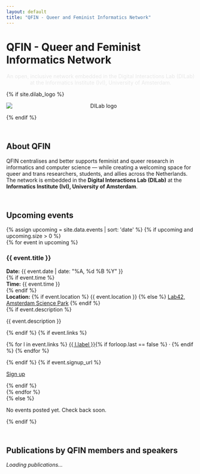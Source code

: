 ```yaml
---
layout: default
title: "QFIN - Queer and Feminist Informatics Network"
---
```


<link rel="stylesheet" href="{{ '/assets/css/custom.css' | relative_url }}">
<script src="{{ '/assets/js/bibtex.js' | relative_url }}"></script>

<!-- Page-specific styles (acts like head overrides) -->
<style>
  /* More breathing room between sections */
  .qfin-section { margin: 3.5rem 0 2.25rem !important; }

  /* Publications: no bold, indented list */
  .pub-list { margin: 0; padding-left: 1.25rem; }
  .pub-list li { padding: 0.6rem 0 0.9rem 0; }
  .pub-title, .pub-authors, .pub-venue { font-weight: 400 !important; }

  /* Default: publication links inherit text colour (not blue) */
  .pub-links a { color: inherit !important; text-decoration: underline; }

  /* Only DOI & URL are light blue */
  .pub-links a[data-accent="true"] { color: var(--blue) !important; }
</style>

<!-- Title under the single header hero image -->
<h1 class="trans-title gradient">QFIN - Queer and Feminist Informatics Network</h1>
<p class="qfin-tagline" style="text-align:center; color:#e8e8e8;">
  An open, inclusive network embedded in the Digital Interactions Lab (DILab) at the Informatics Institute (IvI), University of Amsterdam.
</p>

<div class="qfin-wrap">

{% if site.dilab_logo %}
  <p style="text-align:center;">
    <img src="{{ site.dilab_logo | relative_url }}"
         alt="DILab logo"
         style="max-height:60px; display:block; margin:0 auto;">
  </p>
{% endif %}

  <!-- ABOUT -->
  <div class="qfin-section">
    <h2 style="color:var(--blue);">About QFIN</h2>
    <p class="qfin-subtle">
      QFIN centralises and better supports feminist and queer research in informatics and computer science —
      while creating a welcoming space for queer and trans researchers, students, and allies across the Netherlands.
      The network is embedded in the <strong>Digital Interactions Lab (DILab)</strong> at the
      <strong>Informatics Institute (IvI), University of Amsterdam</strong>.
    </p>

  </div>

  <!-- UPCOMING EVENTS -->
  <div class="qfin-section">
    <h2 style="color:var(--blue);">Upcoming events</h2>
    {% assign upcoming = site.data.events | sort: 'date' %}
    {% if upcoming and upcoming.size > 0 %}
      <div class="qfin-grid">
        {% for event in upcoming %}
          <div class="qfin-card">
            <h3 style="color:var(--pink);">{{ event.title }}</h3>
            <div class="qfin-meta"><strong>Date:</strong> {{ event.date | date: "%A, %d %B %Y" }}</div>
            {% if event.time %}<div class="qfin-meta"><strong>Time:</strong> {{ event.time }}</div>{% endif %}
            <div class="qfin-meta">
              <strong>Location:</strong>
              {% if event.location %}
                {{ event.location }}
              {% else %}
                <a href="https://lab42.uva.nl/" target="_blank" rel="noopener">Lab42, Amsterdam Science Park</a>
              {% endif %}
            </div>
            {% if event.description %}<p class="qfin-desc">{{ event.description }}</p>{% endif %}
            {% if event.links %}
              <p class="qfin-small">
                {% for l in event.links %}
                  <a href="{{ l.url }}" target="_blank" rel="noopener">{{ l.label }}</a>{% if forloop.last == false %} · {% endif %}
                {% endfor %}
              </p>
            {% endif %}
            {% if event.signup_url %}
              <p><a class="qfin-btn" href="{{ event.signup_url }}" target="_blank" rel="noopener">Sign up</a></p>
            {% endif %}
          </div>
        {% endfor %}
      </div>
    {% else %}
      <p class="qfin-subtle">No events posted yet. Check back soon.</p>
    {% endif %}
  </div>

  <!-- PUBLICATIONS -->
  <div class="qfin-section">
    <h2 style="color:var(--blue);">Publications by QFIN members and speakers</h2>
    <div id="pub-container"><em class="qfin-subtle">Loading publications...</em></div>
    <script>
      document.addEventListener('DOMContentLoaded', function(){
        renderPublications("{{ '/assets/bibliography/publications.bib' | relative_url }}", "pub-container");

        // After the list renders, mark DOI + URL links for accent colour
        const markAccent = () => {
          document.querySelectorAll('.pub-links a').forEach(a => {
            const t = (a.textContent || '').trim().toUpperCase();
            if (t === 'DOI' || t === 'URL' || a.href.startsWith('https://doi.org/')) {
              a.setAttribute('data-accent','true');
            }
          });
        };
        // small delay to ensure renderPublications finished
        setTimeout(markAccent, 0);
      });
    </script>
  </div>

  <hr class="qfin-hr" />

  <!-- FOUNDING MEMBERS -->
  <div class="qfin-section">
    <h2 style="color:var(--blue);">Founding members</h2>
    {% if site.data.members and site.data.members.size > 0 %}
      <div class="qfin-grid">
        {% for m in site.data.members %}
          <div class="qfin-card qfin-member">
            {% if m.image %}
              <img src="{{ m.image | relative_url }}" alt="{{ m.name }} portrait">
            {% else %}
              <img src="https://via.placeholder.com/84" alt="Placeholder portrait">
            {% endif %}
            <div>
              <h3 style="margin:0 0 0.2rem 0; color:var(--pink);">{{ m.name }}</h3>
              {% if m.pronouns %}<div class="qfin-small"><strong>Pronouns:</strong> {{ m.pronouns }}</div>{% endif %}
              {% if m.affiliation %}<div class="qfin-small"><strong>Affiliation:</strong> {{ m.affiliation }}</div>{% endif %}
              {% if m.email %}<div class="qfin-small"><strong>Email:</strong> <a href="mailto:{{ m.email }}">{{ m.email }}</a></div>{% endif %}
              {% if m.profile %}<div class="qfin-small"><a href="{{ m.profile }}" target="_blank" rel="noopener">Profile</a></div>{% endif %}
            </div>
          </div>
        {% endfor %}
      </div>
    {% else %}
      <p class="qfin-subtle">Founding members will be listed here.</p>
    {% endif %}
  </div>

  <p class="footer-note">
    QFIN is based at the Informatics Institute (IvI), University of Amsterdam.
    Events are held in Lab42 at Amsterdam Science Park.
  </p>

</div>
